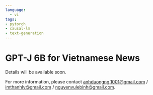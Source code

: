 ```yaml
---
language: 
  - vi
tags:
- pytorch
- causal-lm
- text-generation
---
```


# GPT-J 6B for Vietnamese News

Details will be available soon.

For more information, please contact anhduongng.1001@gmail.com / imthanhlv@gmail.com / nguyenvulebinh@gmail.com.